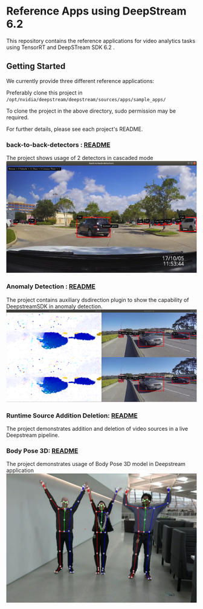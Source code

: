 # Reference Apps using DeepStream 6.2

This repository contains the reference applications for video analytics tasks using TensorRT and DeepSTream SDK 6.2 .

## Getting Started

We currently provide three different reference applications:

Preferably clone this project in
`/opt/nvidia/deepstream/deepstream/sources/apps/sample_apps/`

To clone the project in the above directory, sudo permission may be required.

For further details, please see each project's README.

### back-to-back-detectors : [README](back-to-back-detectors/README.md)

The project shows usage of 2 detectors in cascaded mode
![sample back to back output](back-to-back-detectors/.backtobackdetectors.png)

### Anomaly Detection : [README](anomaly/README.md)

The project contains auxiliary dsdirection plugin to show the capability of DeepstreamSDK in anomaly detection.
![sample anomaly output](anomaly/.opticalflow.png)

### Runtime Source Addition Deletion: [README](runtime_source_add_delete/README.md)

The project demonstrates addition and deletion of video sources in a live Deepstream pipeline.

### Body Pose 3D: [README](deepstream-bodypose-3d/README.md)

The project demonstrates usage of Body Pose 3D model in Deepstream application
![sample anomaly output](deepstream-bodypose-3d/sources/.screenshot.png)
